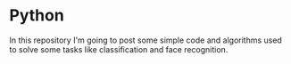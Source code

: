 # Python
In this repository I'm going to post some simple code and algorithms used to solve some tasks like classification and face recognition.
